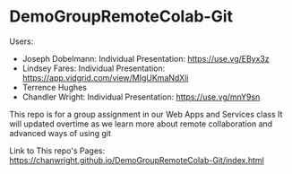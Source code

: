 # DemoGroupRemoteColab-Git
Users:
* Joseph Dobelmann: Individual Presentation: https://use.vg/EByx3z
* Lindsey Fares: Individual Presentation: https://app.vidgrid.com/view/MIgUKmaNdXli
* Terrence Hughes
* Chandler Wright: Individual Presentation: https://use.vg/mnY9sn

This repo is for a group assignment in our Web Apps and Services class
It will updated overtime as we learn more about remote collaboration and advanced ways of using git

Link to This repo's Pages: https://chanwright.github.io/DemoGroupRemoteColab-Git/index.html
